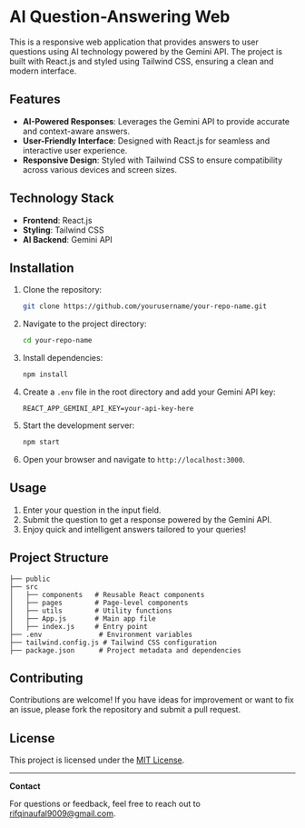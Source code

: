 # AI Question-Answering Web

This is a responsive web application that provides answers to user questions using AI technology powered by the Gemini API. The project is built with React.js and styled using Tailwind CSS, ensuring a clean and modern interface.

## Features

- **AI-Powered Responses**: Leverages the Gemini API to provide accurate and context-aware answers.
- **User-Friendly Interface**: Designed with React.js for seamless and interactive user experience.
- **Responsive Design**: Styled with Tailwind CSS to ensure compatibility across various devices and screen sizes.

## Technology Stack

- **Frontend**: React.js
- **Styling**: Tailwind CSS
- **AI Backend**: Gemini API

## Installation

1. Clone the repository:
   ```bash
   git clone https://github.com/yourusername/your-repo-name.git
   ```
2. Navigate to the project directory:
   ```bash
   cd your-repo-name
   ```
3. Install dependencies:
   ```bash
   npm install
   ```
4. Create a `.env` file in the root directory and add your Gemini API key:
   ```env
   REACT_APP_GEMINI_API_KEY=your-api-key-here
   ```
5. Start the development server:
   ```bash
   npm start
   ```
6. Open your browser and navigate to `http://localhost:3000`.

## Usage

1. Enter your question in the input field.
2. Submit the question to get a response powered by the Gemini API.
3. Enjoy quick and intelligent answers tailored to your queries!

## Project Structure

```
├── public
├── src
│   ├── components   # Reusable React components
│   ├── pages        # Page-level components
│   ├── utils        # Utility functions
│   ├── App.js       # Main app file
│   ├── index.js     # Entry point
├── .env              # Environment variables
├── tailwind.config.js # Tailwind CSS configuration
├── package.json      # Project metadata and dependencies
```

## Contributing

Contributions are welcome! If you have ideas for improvement or want to fix an issue, please fork the repository and submit a pull request.

## License

This project is licensed under the [MIT License](LICENSE).

---

**Contact**

For questions or feedback, feel free to reach out to [rifqinaufal9009@gmail.com](mailto:rifqinaufal9009@gmail.com).
